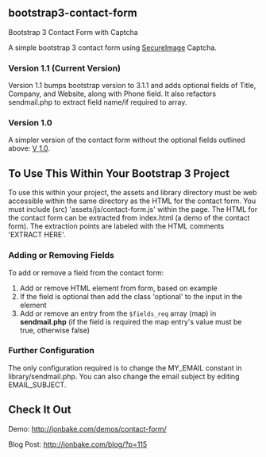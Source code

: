 ## bootstrap3-contact-form
Bootstrap 3 Contact Form with Captcha

A simple bootstrap 3 contact form using [SecureImage](https://github.com/dapphp/securimage) Captcha.

### Version 1.1 (Current Version)
Version 1.1 bumps bootstrap version to 3.1.1 and adds optional fields of Title, Company, and Website, along with Phone field.
It also refactors sendmail.php to extract field name/if required to array.

### Version 1.0
A simpler version of the contact form without the optional fields outlined above: [V 1.0](https://github.com/jonmbake/bootstrap3-contact-form/tree/v1.0).

## To Use This Within Your Bootstrap 3 Project
To use this within your project, the assets and library directory must be web accessible within the same directory as the HTML for the contact form.  You must include (src) 'assets/js/contact-form.js' within the page.  The HTML for the contact form can be extracted from index.html (a demo of the contact form).  The extraction points are labeled with the HTML comments 'EXTRACT HERE'.

### Adding or Removing Fields
To add or remove a field from the contact form:

1. Add or remove HTML element from form, based on example
2. If the field is optional then add the class 'optional' to the input in the element
3. Add or remove an entry from the `$fields_req` array (map) in **sendmail.php** (if the field is required the map entry's value must be true, otherwise false)

### Further Configuration
The only configuration required is to change the MY_EMAIL constant in library/sendmail.php.  You can also change the email subject by editing EMAIL_SUBJECT.

## Check It Out
Demo: http://jonbake.com/demos/contact-form/

Blog Post: http://jonbake.com/blog/?p=115
